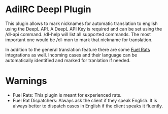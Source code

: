 # AdiIRC Deepl Plugin

This plugin allows to mark nicknames for automatic translation to english using the DeepL API.
A DeepL API Key is required and can be set using the /dl-api command.
/dl-help will list all supported commands.
The most important one would be /dl-mon <nick> to mark that nickname for translation.

In addition to the general translation feature there are some [Fuel Rats](https://fuelrats.com) integrations as well.
Incoming cases and their language can be automatically identified and marked for tranlation if needed.

# Warnings

- Fuel Rats: This plugin is meant for experienced rats.
- Fuel Rat Dispatchers: Always ask the client if they speak English. It is always better to dispatch cases in English if the client speaks it fluently.
